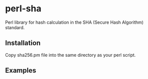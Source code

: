 # perl-sha

Perl library for hash calculation in the SHA (Secure Hash Algorithm) standard.

## Installation

Copy sha256.pm file into the same directory as your perl script.

## Examples




